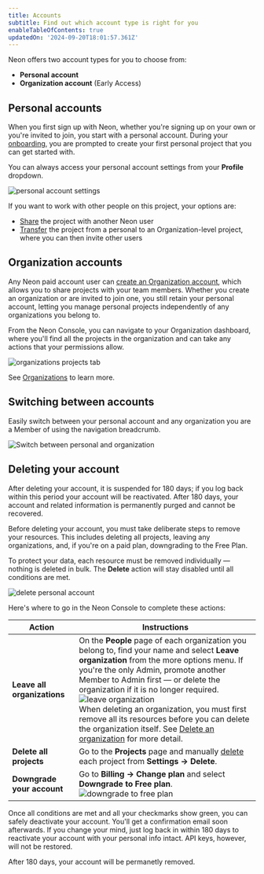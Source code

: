 ```yaml
---
title: Accounts
subtitle: Find out which account type is right for you
enableTableOfContents: true
updatedOn: '2024-09-20T18:01:57.361Z'
---
```


Neon offers two account types for you to choose from:

- **Personal account**
- **Organization account** (Early Access)

## Personal accounts

When you first sign up with Neon, whether you're signing up on your own or you're invited to join, you start with a personal account. During your [onboarding](/docs/get-started-with-neon/signing-up#step-2-onboarding-in-the-neon-console), you are prompted to create your first personal project that you can get started with.

You can always access your personal account settings from your **Profile** dropdown.

![personal account settings](/docs/manage/personal_account.png)

If you want to work with other people on this project, your options are:

- [Share](/docs/guides/project-sharing-guide) the project with another Neon user
- [Transfer](/docs/manage/orgs-project-transfer) the project from a personal to an Organization-level project, where you can then invite other users

## Organization accounts

<FeatureBeta/>

Any Neon paid account user can [create an Organization account](/docs/manage/organizations#create-an-organization), which allows you to share projects with your team members. Whether you create an organization or are invited to join one, you still retain your personal account, letting you manage personal projects independently of any organizations you belong to.

From the Neon Console, you can navigate to your Organization dashboard, where you'll find all the projects in the organization and can take any actions that your permissions allow.

![organizations projects tab](/docs/manage/org_projects.png)

See [Organizations](/docs/manage/organizations) to learn more.

## Switching between accounts

Easily switch between your personal account and any organization you are a Member of using the navigation breadcrumb.

![Switch between personal and organization](/docs/manage/switch_to_org.png 'no-border')

## Deleting your account

After deleting your account, it is suspended for 180 days; if you log back within this period your account will be reactivated. After 180 days, your account and related information is permanently purged and cannot be recovered.

Before deleting your account, you must take deliberate steps to remove your resources. This includes deleting all projects, leaving any organizations, and, if you're on a paid plan, downgrading to the Free Plan.

To protect your data, each resource must be removed individually &#8212; nothing is deleted in bulk. The **Delete** action will stay disabled until all conditions are met.

![delete personal account](/docs/manage/delete_account.png)

Here's where to go in the Neon Console to complete these actions:

| **Action**                  | **Instructions**                                                                                                                                                                                                                                                 |
| --------------------------- | ---------------------------------------------------------------------------------------------------------------------------------------------------------------------------------------------------------------------------------------------------------------- |
| **Leave all organizations** | On the **People** page of each organization you belong to, find your name and select **Leave organization** from the more options menu. If you're the only Admin, promote another Member to Admin first &#8212; or delete the organization if it is no longer required. <br/> ![leave organization](/docs/manage/leave_org.png) <br/> When deleting an organization, you must first remove all its resources before you can delete the organization itself. See [Delete an organization](/docs/manage/orgs-manage#delete-an-organization) for more detail.|
| **Delete all projects**     | Go to the **Projects** page and manually [delete](docs/manage/projects#delete-a-project) each project from **Settings → Delete**.                                                                                                                                |
| **Downgrade your account**  | Go to **Billing → Change plan** and select **Downgrade to Free plan**. <br/> ![downgrade to free plan](/docs/manage/downgrade_to_free.png)                                                                                                                       |

Once all conditions are met and all your checkmarks show green, you can safely deactivate your account. You'll get a confirmation email soon afterwards. If you change your mind, just log back in within 180 days to reactivate your account with your personal info intact. API keys, however, will not be restored.

After 180 days, your account will be permanetly removed.
